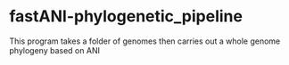 # fastANI-phylogenetic_pipeline
This program takes a folder of genomes then carries out a whole genome phylogeny based on ANI
